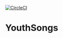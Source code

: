 [![CircleCI](https://circleci.com/gh/lapin7771n/YouthSongs/tree/master.svg?style=svg)](https://circleci.com/gh/lapin7771n/YouthSongs/tree/master)

# YouthSongs
